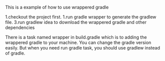 This is a example of how to use wrappered gradle

1.checkout the project first.
1.run gradle wrapper to generate the gradlew file.
3.run gradlew idea to download the wrappered gradle and other dependencies



There is a task named wrapper in build.gradle which is to adding the wrappered gradle to
your machine. You can change the gradle version easily.  But when you need run gradle task,
you should use gradlew instead of gradle.
